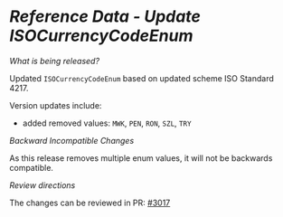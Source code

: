 # _Reference Data - Update ISOCurrencyCodeEnum_

_What is being released?_

Updated `ISOCurrencyCodeEnum` based on updated scheme ISO Standard 4217.

Version updates include:
- added removed values: `MWK`, `PEN`, `RON`, `SZL`, `TRY`

_Backward Incompatible Changes_

As this release removes multiple enum values, it will not be backwards compatible.

_Review directions_

The changes can be reviewed in PR: [#3017](https://github.com/finos/common-domain-model/pull/3017)
